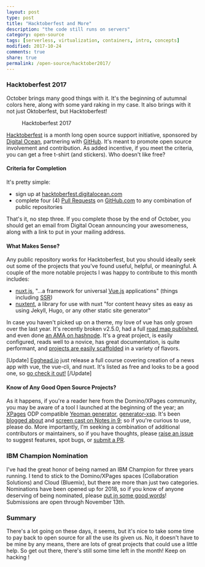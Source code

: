 ```yaml
---
layout: post
type: post
title: "Hacktoberfest and More"
description: "the code still runs on servers"
category: open-source
tags: [serverless, virtualization, containers, intro, concepts]
modified: 2017-10-24
comments: true
share: true
permalink: /open-source/hacktober2017/
---
```


### Hacktoberfest 2017

October brings many good things with it. It's the beginning of autumnal colors here, along with some yard raking in my case. It also brings with it not just Oktoberfest, but Hacktoberfest!

<figure>
  <amp-img src="{{ site.url }}/assets/images/post_images/Hacktoberfest2017.png"
  alt="hacktoberfest 2017"
  layout="fixed"
  width="404" height="452"></amp-img>
 <figcaption>Hacktoberfest 2017</figcaption>
</figure>

[Hacktoberfest][hacktoberfest-url] is a month long open source support initiative, sponsored by [Digital Ocean][dig-ocean], partnering with [GitHub][gh-url]. It's meant to promote open source involvement and contribution. As added incentive, if you meet the criteria, you can get a free t-shirt (and stickers). Who doesn't like free?

#### Criteria for Completion

It's pretty simple:

- sign up at [hacktoberfest.digitalocean.com][hacktoberfest-url]
- complete four (4) [Pull Requests][gh-pr] on [GitHub.com][gh-url] to any combination of public repositories

That's it, no step three. If you complete those by the end of October, you should get an email from Digital Ocean announcing your awesomeness, along with a link to put in your mailing address.

#### What Makes Sense?

Any public repository works for Hacktoberfest, but you should ideally seek out some of the projects that you've found useful, helpful, or meaningful. A couple of the more notable projects I was happy to contribute to this month includes:

- [nuxt.js][nuxt-url], "...a framework for universal [Vue.js][vue-url] applications" (things including [SSR][ssr])
- [nuxtent][nuxtent-url], a library for use with nuxt "for content heavy sites as easy as using Jekyll, Hugo, or any other static site generator"

In case you haven't picked up on a theme, my love of vue has only grown over the last year. It's recently broken v2.5.0, had a full [road map published][vue-roadmap], and even done [an AMA on hashnode][vue-ama]. It's a great project, is easily configured, reads well to a novice, has great documentation, is quite performant, and [projects are easily scaffolded][vue-cli] in a variety of flavors.

[Update]
[Egghead.io][egghead] just release a full course covering creation of a news app with vue, the vue-cli, and nuxt. It's listed as free and looks to be a good one, so [go check it out!][vue-nuxt-egghead]
[/Update]

#### Know of Any Good Open Source Projects?

As it happens, if you're a reader here from the Domino/XPages community, you may be aware of a tool I launched at the beginning of the year; an [XPages][xpages] ODP compatible [Yeoman generator][yeo], [generator-xsp][gen-xsp]. It's been [blogged about][gen-xsp-blog] and [screen cast on Notes in 9][gen-xsp-ni9]; so if you're curious to use, please do. More importantly, I'm seeking a combination of additional contributors or maintainers, so if you have thoughts, please [raise an issue][gen-xsp-iss] to suggest features, spot bugs, or [submit a PR][gen-xsp-pr].

### IBM Champion Nomination

I've had the great honor of being named an IBM Champion for three years running. I tend to stick to the Domino/XPages spaces (Collaboration Solutions) and Cloud (Bluemix), but there are more than just two categories. Nominations have been opened up for 2018, so if you know of anyone deserving of being nominated, please [put in some good words][ibm-champion-nomination]! Submissions are open through November 13th.

### Summary

There's a lot going on these days, it seems, but it's nice to take some time to pay back to open source for all the use its given us. No, it doesn't have to be mine by any means, there are lots of great projects that could use a little help. So get out there, there's still some time left in the month! Keep on hacking !

[hacktoberfest-url]: https://hacktoberfest.digitalocean.com/
[gh-url]: https://github.com/
[dig-ocean]: https://www.digitalocean.com/
[gh-pr]: https://help.github.com/articles/about-pull-requests/
[nuxt-url]: https://nuxtjs.org/
[vue-url]: https://vuejs.org/
[ssr]: https://nuxtjs.org/guide#server-rendered-universal-ssr-
[nuxtent-url]: https://nuxtent.now.sh/
[vue-roadmap]: https://github.com/vuejs/roadmap
[vue-ama]: https://hashnode.com/ama/with-vuejs-team-cj7itlrki03ae62wuv2r2005s
[xpages]: http://xpages.info/
[yeo]: http://yeoman.io/learning/
[gen-xsp]: https://github.com/edm00se/generator-xsp
[gen-xsp-blog]: https://edm00se.io/self-promotion/ni9-node-tools-grab-bag/
[gen-xsp-ni9]: http://www.notesin9.com/2017/04/04/notesin9-205-leverage-domino-development-with-new-tools/
[gen-xsp-iss]: https://github.com/edm00se/generator-xsp/issues/new
[gen-xsp-pr]: https://github.com/edm00se/generator-xsp/pull/new/master
[ibm-champion-nomination]: https://www.ibm.com/developerworks/champion/nominate.html
[vue-cli]: https://github.com/vuejs/vue-cli
[egghead]: https://egghead.io/
[vue-nuxt-egghead]: https://egghead.io/courses/create-a-news-app-with-vue-js-and-nuxt
